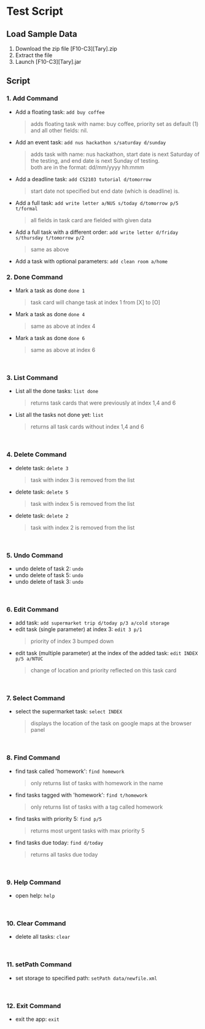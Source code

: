 # Test Script

## Load Sample Data
1. Download the zip file [F10-C3][Tary].zip
2. Extract the file
3. Launch [F10-C3][Tary].jar 


## Script
### 1. Add Command
* Add a floating task: `add buy coffee`<br>
  > adds floating task with name: buy coffee, priority set as default (1) and all other fields: nil.
* Add an event task: `add nus hackathon s/saturday d/sunday`<br>
  > adds task with name: nus hackathon, start date is next Saturday of the testing, and end date is next Sunday of testing.<br>
  > both are in the format: dd/mm/yyyy hh:mmm 
* Add a deadline task: `add CS2103 tutorial d/tomorrow`<br>
  > start date not specified but end date (which is deadline) is.
* Add a full task: `add write letter a/NUS s/today d/tomorrow p/5 t/formal`<br>
  > all fields in task card are fielded with given data
* Add a full task with a different order: `add write letter d/friday s/thursday t/tomorrow p/2`<br>
  > same as above
* Add a task with optional parameters: `add clean room a/home`<br>

### 2. Done Command
* Mark a task as done `done 1`<br>
  > task card will change task at index 1 from [X] to [O]
* Mark a task as done `done 4`<br>
  > same as above at index 4
* Mark a task as done `done 6`<br>
  > same as above at index 6
<br>
  
### 3. List Command
* List all the done tasks: `list done`<br>
  > returns task cards that were previously at index 1,4 and 6
* List all the tasks not done yet: `list`<br>
  > returns all task cards without index 1,4 and 6
<br>

### 4. Delete Command
* delete task: `delete 3`<br>
  > task with index 3 is removed from the list
* delete task: `delete 5`<br>
  > task with index 5 is removed from the list
* delete task: `delete 2`<br>
  > task with index 2 is removed from the list
<br>

### 5. Undo Command
* undo delete of task 2: `undo`
* undo delete of task 5: `undo`
* undo delete of task 3: `undo`
<br>

### 6. Edit Command
* add task: `add supermarket trip d/today p/3 a/cold storage`
* edit task (single parameter) at index 3: `edit 3 p/1`<br>
  > priority of index 3 bumped down
* edit task (multiple parameter) at the index of the added task: `edit INDEX p/5 a/NTUC`<br>
  > change of location and priority reflected on this task card
<br>

### 7. Select Command
* select the supermarket task: `select INDEX`<br>
  > displays the location of the task on google maps at the browser panel
<br>

### 8. Find Command
* find task called 'homework': `find homework`<br>
  > only returns list of tasks with homework in the name
* find tasks tagged with 'homework': `find t/homework`<br>
  > only returns list of tasks with a tag called homework
* find tasks with priority 5: `find p/5`<br>
  > returns most urgent tasks with max priority 5
* find tasks due today: `find d/today`<br>
  > returns all tasks due today
<br>

### 9. Help Command
* open help: `help`
<br>

### 10. Clear Command
* delete all tasks: `clear`
<br>

### 11. setPath Command
* set storage to specified path: `setPath data/newfile.xml`
<br>

### 12. Exit Command
* exit the app: `exit`

<br>




